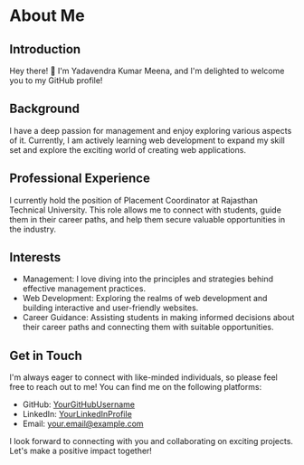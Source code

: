 # About Me

## Introduction
Hey there! 👋 I'm Yadavendra Kumar Meena, and I'm delighted to welcome you to my GitHub profile! 

## Background
I have a deep passion for management and enjoy exploring various aspects of it. Currently, I am actively learning web development to expand my skill set and explore the exciting world of creating web applications.

## Professional Experience
I currently hold the position of Placement Coordinator at Rajasthan Technical University. This role allows me to connect with students, guide them in their career paths, and help them secure valuable opportunities in the industry.

## Interests
- Management: I love diving into the principles and strategies behind effective management practices.
- Web Development: Exploring the realms of web development and building interactive and user-friendly websites.
- Career Guidance: Assisting students in making informed decisions about their career paths and connecting them with suitable opportunities.

## Get in Touch
I'm always eager to connect with like-minded individuals, so please feel free to reach out to me! You can find me on the following platforms:

- GitHub: [YourGitHubUsername](https://github.com/YourGitHubUsername)
- LinkedIn: [YourLinkedInProfile](https://www.linkedin.com/in/your-linkedin-profile/)
- Email: your.email@example.com

I look forward to connecting with you and collaborating on exciting projects. Let's make a positive impact together!
